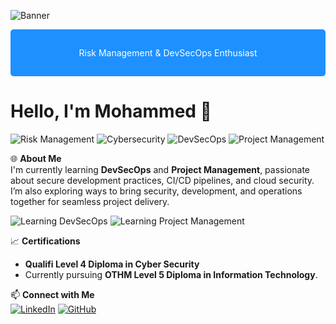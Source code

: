 ![Banner](https://via.placeholder.com/1000x150/1E90FF/FFFFFF?text=Welcome+to+My+GitHub+Profile)

<div style="background-color:#1E90FF; color:white; padding:15px; border-radius:5px;">
    <p align="center">Risk Management & DevSecOps Enthusiast</p>
</div>

# Hello, I'm Mohammed 👋

![Risk Management](https://img.shields.io/badge/Risk%20Management%20Enthusiast-1E90FF?style=for-the-badge)
![Cybersecurity](https://img.shields.io/badge/Cybersecurity-1E90FF?style=for-the-badge&logo=shield&logoColor=white)
![DevSecOps](https://img.shields.io/badge/DevSecOps-1E90FF?style=for-the-badge&logo=docker&logoColor=white)
![Project Management](https://img.shields.io/badge/Project%20Management-1E90FF?style=for-the-badge&logo=trello&logoColor=white)

🌐 **About Me**  
I'm currently learning **DevSecOps** and **Project Management**, passionate about secure development practices, CI/CD pipelines, and cloud security. I’m also exploring ways to bring security, development, and operations together for seamless project delivery.

![Learning DevSecOps](https://img.shields.io/badge/Learning-DevSecOps-blue?style=for-the-badge)
![Learning Project Management](https://img.shields.io/badge/Learning-Project%20Management-blue?style=for-the-badge)

📈 **Certifications**  
- **Qualifi Level 4 Diploma in Cyber Security**  
- Currently pursuing **OTHM Level 5 Diploma in Information Technology**.

📫 **Connect with Me**  
[![LinkedIn](https://img.shields.io/badge/LinkedIn-0077B5?style=for-the-badge&logo=linkedin&logoColor=white)](https://www.linkedin.com/in/mohammed-ahmed-409bb6117)
[![GitHub](https://img.shields.io/badge/GitHub-181717?style=for-the-badge&logo=github&logoColor=white)](https://github.com/Mo7964)
